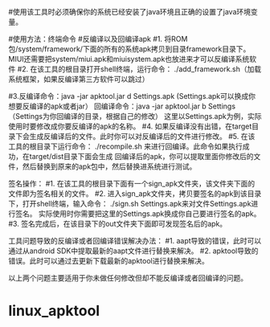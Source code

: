 
#使用该工具时必须确保你的系统已经安装了java环境且正确的设置了java环境变量。


#使用方法：终端命令
#反编译以及回编译apk
#1. 将ROM包/system/framework/下面的所有的系统apk拷贝到目录framework目录下。MIUI还需要把system/miui.apk和miuisystem.apk也放进来才可以反编译系统软件
#2. 在该工具的根目录打开shell终端，运行命令： ./add_framework.sh（加载系统框架，如果反编译第三方软件可以跳过）

#3.反编译命令：java -jar apktool.jar d Settings.apk    (Settings.apk可以换成你想要反编译的apk或者jar）
回编译命令：java -jar apktool.jar b Settings          （Settings为你回编译的目录，根据自己的修改）
这里以Settings.apk为例，实际使用时要修改成你要反编译的apk的名称。
#4. 如果反编译没有出错，在target目录下会生成反编译后的文件。此时你可以对反编译后的文件进行修改。
#5. 在该工具的根目录下运行命令： ./recompile.sh 来进行回编译。此命令如果执行成功，在target/dist目录下面会生成
   回编译后的apk，你可以提取里面你修改后的文件，然后替换到原来的apk包中，然后替换进系统进行测试。


签名操作：
#1. 在该工具的根目录下面有一个sign_apk文件夹，该文件夹下面的文件即为签名相关的文件。
#2. 进入sign_apk文件夹，拷贝要签名的apk到该目录下，打开shell终端，输入命令： ./sign.sh  Settings.apk来对文件Settings.apk进行签名。
   实际使用时你需要把这里的Settings.apk换成你自己要进行签名的apk。
#3. 签名完成后，在该目录下的out文件夹下面即可发现签名后的apk。


工具问题导致的反编译或者回编译错误解决办法：
#1. aapt导致的错误，此时可以通过从android SDK中提取最新的aapt文件进行替换来解决。
#2. apktool导致的错误。此时可以通过去更新下载最新的apktool进行替换来解决。

以上两个问题主要适用于你未做任何修改但却不能反编译或者回编译的问题。
# linux_apktool
